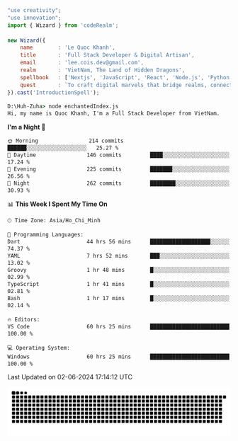 <!--x axis divider-->

```js 
"use creativity";
"use innovation";
import { Wizard } from 'codeRealm';

new Wizard({
    name        : 'Le Quoc Khanh',
    title       : 'Full Stack Developer & Digital Artisan',
    email       : 'lee.cois.dev@gmail.com',
    realm       : 'VietNam, The Land of Hidden Dragons',
    spellbook   : ['Nextjs', 'JavaScript', 'React', 'Node.js', 'Python', 'Django', 'Cloud Services'],
    quest       : `To craft digital marvels that bridge realms, connect cultures, and bring imagination to life.`,
}).cast('IntroductionSpell');
```

```cmd
D:\Huh-Zuha> node enchantedIndex.js
Hi, my name is Quoc Khanh, I'm a Full Stack Developer from VietNam.
```
<!--START_SECTION:waka-->
**I'm a Night 🦉** 

```text
🌞 Morning                214 commits         ██████░░░░░░░░░░░░░░░░░░░   25.27 % 
🌆 Daytime                146 commits         ████░░░░░░░░░░░░░░░░░░░░░   17.24 % 
🌃 Evening                225 commits         ███████░░░░░░░░░░░░░░░░░░   26.56 % 
🌙 Night                  262 commits         ████████░░░░░░░░░░░░░░░░░   30.93 % 
```


📊 **This Week I Spent My Time On** 

```text
🕑︎ Time Zone: Asia/Ho_Chi_Minh

💬 Programming Languages: 
Dart                     44 hrs 56 mins      ███████████████████░░░░░░   74.37 % 
YAML                     7 hrs 52 mins       ███░░░░░░░░░░░░░░░░░░░░░░   13.02 % 
Groovy                   1 hr 48 mins        █░░░░░░░░░░░░░░░░░░░░░░░░   02.99 % 
TypeScript               1 hr 41 mins        █░░░░░░░░░░░░░░░░░░░░░░░░   02.81 % 
Bash                     1 hr 17 mins        █░░░░░░░░░░░░░░░░░░░░░░░░   02.14 % 

🔥 Editors: 
VS Code                  60 hrs 25 mins      █████████████████████████   100.00 % 

💻 Operating System: 
Windows                  60 hrs 25 mins      █████████████████████████   100.00 % 
```


 Last Updated on 02-06-2024 17:14:12 UTC
<!--END_SECTION:waka-->
<picture>
  <source media="(prefers-color-scheme: dark)" srcset="https://raw.githubusercontent.com/leecois/leecois/output/github-contribution-grid-snake-dark.svg">
  <source media="(prefers-color-scheme: light)" srcset="https://raw.githubusercontent.com/leecois/leecois/output/github-contribution-grid-snake.svg">
  <img alt="github contribution grid snake animation" src="https://raw.githubusercontent.com/leecois/leecois/output/github-contribution-grid-snake.svg">
</picture>
